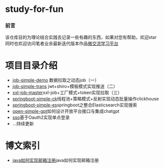 # study-for-fun
### 前言
该仓库目的为理论结合实践去记录一些有趣的东西，如果对您有帮助，欢迎star
同时也欢迎访问笔者业余最新迭代版本作品[微交流学习平台](http://www.slycmiaoxi.com)


# 项目目录介绍

 -  [job-simple-demo](https://blog.csdn.net/weixin_28727189/article/details/117390897) 数据拉取之动态job（一）
 -  [job-simple-trans](https://blog.csdn.net/weixin_28727189/article/details/117533778) jwt+shiro+模板模式实现推送（二）
 -  [xxl-job-master](https://blog.csdn.net/weixin_28727189/article/details/117605769)xxl-job+工厂模式+token实现拉取（三）
 -  [springboot-simple-ck](https://blog.csdn.net/weixin_28727189/article/details/117701715)线程池+策略模式+反射实现动态批量操作clickhouse
 -  [springboot-simple-es](https://blog.csdn.net/weixin_28727189/article/details/117898303)springboot之整合Elasticsearch实现搜索
 -  [open-simple-gpt](https://blog.csdn.net/weixin_28727189/article/details/130459919)如何设计开放平台接口与集成chatgpt
 -  [sso](https://blog.csdn.net/weixin_28727189/article/details/130462361)基于Oauth2实现单点登录
 - ...持续更新

# 博文索引
 -  [java如何实现邮箱注册](https://blog.csdn.net/weixin_28727189/article/details/130452303)java如何实现邮箱注册
